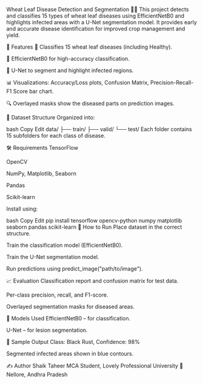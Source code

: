 Wheat Leaf Disease Detection and Segmentation 🌾🦠
This project detects and classifies 15 types of wheat leaf diseases using EfficientNetB0 and highlights infected areas with a U-Net segmentation model. It provides early and accurate disease identification for improved crop management and yield.

📌 Features
🌿 Classifies 15 wheat leaf diseases (including Healthy).

🧠 EfficientNetB0 for high-accuracy classification.

🎯 U-Net to segment and highlight infected regions.

📊 Visualizations: Accuracy/Loss plots, Confusion Matrix, Precision-Recall-F1 Score bar chart.

🔍 Overlayed masks show the diseased parts on prediction images.

📁 Dataset Structure
Organized into:

bash
Copy
Edit
data/
├── train/
├── valid/
└── test/
Each folder contains 15 subfolders for each class of disease.

🛠️ Requirements
TensorFlow

OpenCV

NumPy, Matplotlib, Seaborn

Pandas

Scikit-learn

Install using:

bash
Copy
Edit
pip install tensorflow opencv-python numpy matplotlib seaborn pandas scikit-learn
🚀 How to Run
Place dataset in the correct structure.

Train the classification model (EfficientNetB0).

Train the U-Net segmentation model.

Run predictions using predict_image("path/to/image").

📈 Evaluation
Classification report and confusion matrix for test data.

Per-class precision, recall, and F1-score.

Overlayed segmentation masks for diseased areas.

🧠 Models Used
EfficientNetB0 – for classification.

U-Net – for lesion segmentation.

📸 Sample Output
Class: Black Rust, Confidence: 98%

Segmented infected areas shown in blue contours.

✍️ Author
Shaik Taheer
MCA Student, Lovely Professional University
📍 Nellore, Andhra Pradesh

